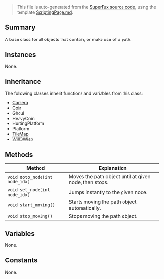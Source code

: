 > This file is auto-generated from the [SuperTux source code](https://github.com/SuperTux/supertux/tree/master/src), using the template [ScriptingPage.md](https://github.com/SuperTux/wiki/tree/master/templates/ScriptingPage.md).

Summary
-------

A base class for all objects that contain, or make use of a path.

Instances
--------

None.

Inheritance
--------

The following classes inherit functions and variables from this class:
* [Camera](https://github.com/SuperTux/supertux/wiki/ScriptingCamera)
* Coin
* Ghoul
* HeavyCoin
* HurtingPlatform
* Platform
* [TileMap](https://github.com/SuperTux/supertux/wiki/ScriptingTileMap)
* [WillOWisp](https://github.com/SuperTux/supertux/wiki/ScriptingWillOWisp)


Methods
-------

Method | Explanation
-------|-------
`void goto_node(int node_idx)` | Moves the path object until at given node, then stops.
`void set_node(int node_idx)` | Jumps instantly to the given node.
`void start_moving()` | Starts moving the path object automatically.
`void stop_moving()` | Stops moving the path object.


Variables
---------

None.

Constants
---------

None.
